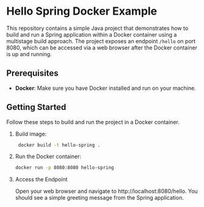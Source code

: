# Hello Spring Docker Example

This repository contains a simple Java project that demonstrates how to build and run a Spring application within a Docker container using a multistage build approach. 
The project exposes an endpoint `/hello` on port 8080, which can be accessed via a web browser after the Docker container is up and running.

## Prerequisites

- **Docker**: Make sure you have Docker installed and run on your machine.

## Getting Started

Follow these steps to build and run the project in a Docker container.

1. Build image:

   ```sh
    docker build -t hello-spring .

2. Run the Docker container:

   ```sh
   docker run -p 8080:8080 hello-spring

3. Access the Endpoint

   Open your web browser and navigate to http://localhost:8080/hello. You should see a simple greeting message from the Spring application.
